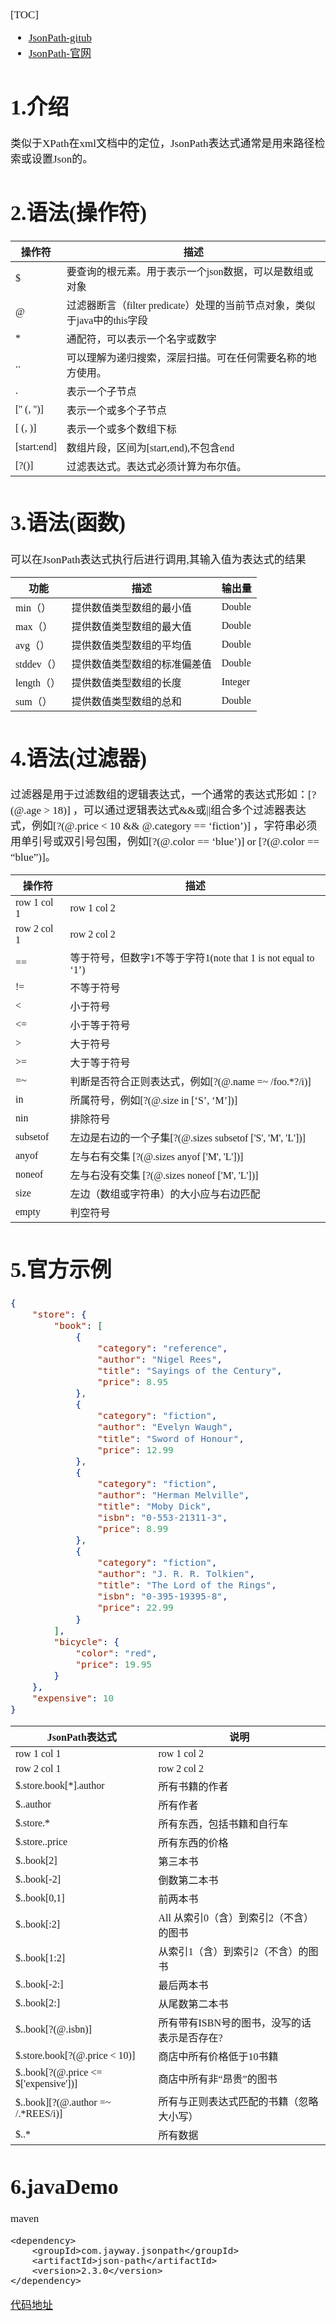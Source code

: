 <span  style="font-family: Simsun,serif; font-size: 17px; ">

[TOC]

- [JsonPath-gitub](https://github.com/json-path/JsonPath)
- [JsonPath-官网](https://goessner.net/articles/JsonPath/)

# 1.介绍

类似于XPath在xml文档中的定位，JsonPath表达式通常是用来路径检索或设置Json的。

# 2.语法(操作符)

| 操作符                     | 描述                                               |
|-------------------------|--------------------------------------------------|
| $                       | 要查询的根元素。用于表示一个json数据，可以是数组或对象                    |
| @                       | 过滤器断言（filter predicate）处理的当前节点对象，类似于java中的this字段 |
| *                       | 通配符，可以表示一个名字或数字                                  |
| ..                      | 可以理解为递归搜索，深层扫描。可在任何需要名称的地方使用。                    |
| .<name>                 | 表示一个子节点                                          |
| ['<name>' (, '<name>')] | 表示一个或多个子节点                                       |
| [<number> (, <number>)] | 表示一个或多个数组下标                                      |
| [start:end]             | 数组片段，区间为[start,end),不包含end                       |
| [?(<expression>)]       | 过滤表达式。表达式必须计算为布尔值。                               |

# 3.语法(函数)

可以在JsonPath表达式执行后进行调用,其输入值为表达式的结果

| 功能       | 描述             | 输出量     |
|----------|----------------|---------|
| min（）    | 提供数值类型数组的最小值   | Double  |
| max（）    | 提供数值类型数组的最大值   | Double  |
| avg（）    | 提供数值类型数组的平均值   | Double  |
| stddev（） | 提供数值类型数组的标准偏差值 | Double  |
| length（） | 提供数值类型数组的长度    | Integer |
| sum（）    | 提供数值类型数组的总和    | Double  |

# 4.语法(过滤器)

过滤器是用于过滤数组的逻辑表达式，一个通常的表达式形如：[?(@.age > 18)]
，可以通过逻辑表达式&&或||组合多个过滤器表达式，例如[?(@.price < 10 && @.category == ‘fiction’)]
，字符串必须用单引号或双引号包围，例如[?(@.color == ‘blue’)] or [?(@.color == “blue”)]。

| 操作符         | 描述                                               |
|-------------|--------------------------------------------------|
| row 1 col 1 | row 1 col 2                                      |
| row 2 col 1 | row 2 col 2                                      |
| ==          | 等于符号，但数字1不等于字符1(note that 1 is not equal to ‘1’) |
| !=          | 不等于符号                                            |
| <           | 小于符号                                             |
| <=          | 小于等于符号                                           |
| \>          | 大于符号                                             |
| >=          | 大于等于符号                                           |
| =~          | 判断是否符合正则表达式，例如[?(@.name =~ /foo.*?/i)]           |
| in          | 所属符号，例如[?(@.size in [‘S’, ‘M’])]                 |
| nin         | 排除符号                                             |
| subsetof    | 左边是右边的一个子集[?(@.sizes subsetof ['S', 'M', 'L'])]  |
| anyof       | 左与右有交集 [?(@.sizes anyof ['M', 'L'])]             |
| noneof      | 左与右没有交集 [?(@.sizes noneof ['M', 'L'])]           |
| size        | 左边（数组或字符串）的大小应与右边匹配                              |
| empty       | 判空符号                                             |

# 5.官方示例

~~~ json
{
    "store": {
        "book": [
            {
                "category": "reference",
                "author": "Nigel Rees",
                "title": "Sayings of the Century",
                "price": 8.95
            },
            {
                "category": "fiction",
                "author": "Evelyn Waugh",
                "title": "Sword of Honour",
                "price": 12.99
            },
            {
                "category": "fiction",
                "author": "Herman Melville",
                "title": "Moby Dick",
                "isbn": "0-553-21311-3",
                "price": 8.99
            },
            {
                "category": "fiction",
                "author": "J. R. R. Tolkien",
                "title": "The Lord of the Rings",
                "isbn": "0-395-19395-8",
                "price": 22.99
            }
        ],
        "bicycle": {
            "color": "red",
            "price": 19.95
        }
    },
    "expensive": 10
}

~~~

| JsonPath表达式                           | 说明                       |
|---------------------------------------|--------------------------|
| row 1 col 1                           | row 1 col 2              |
| row 2 col 1                           | row 2 col 2              |
| $.store.book[*].author                | 所有书籍的作者                  |
| $..author                             | 所有作者                     |
| $.store.*                             | 所有东西，包括书籍和自行车            |
| $.store..price                        | 所有东西的价格                  |
| $..book[2]                            | 第三本书                     |
| $..book[-2]                           | 倒数第二本书                   |
| $..book[0,1]                          | 前两本书                     |
| $..book[:2]                           | All 从索引0（含）到索引2（不含）的图书   |
| $..book[1:2]                          | 从索引1（含）到索引2（不含）的图书       |
| $..book[-2:]                          | 最后两本书                    |
| $..book[2:]                           | 从尾数第二本书                  |
| $..book[?(@.isbn)]                    | 所有带有ISBN号的图书，没写的话表示是否存在? |
| $.store.book[?(@.price < 10)]         | 商店中所有价格低于10书籍            |
| $..book[?(@.price <= $['expensive'])] | 商店中所有非“昂贵”的图书            |
| $..book][?(@.author =~ /.\*REES/i)]   | 所有与正则表达式匹配的书籍（忽略大小写）     |
| $..*                                  | 所有数据                     |

# 6.javaDemo

maven

~~~
<dependency>
    <groupId>com.jayway.jsonpath</groupId>
    <artifactId>json-path</artifactId>
    <version>2.3.0</version>
</dependency>
~~~

[代码地址](https://github.com/everforcc/MyUtils)


</span>